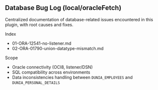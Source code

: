 ## Database Bug Log (local/oracleFetch)

Centralized documentation of database-related issues encountered in this plugin, with root causes and fixes.

Index
- 01-ORA-12541-no-listener.md
- 02-ORA-01790-union-datatype-mismatch.md

Scope
- Oracle connectivity (OCI8, listener/DSN)
- SQL compatibility across environments
- Data inconsistencies handling between `DUNIA_EMPLOYEES` and `DUNIA_PERSONAL_DETAILS`


